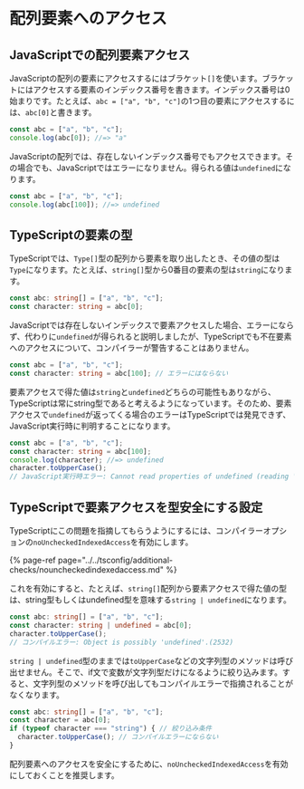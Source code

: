 # 配列要素へのアクセス

## JavaScriptでの配列要素アクセス

JavaScriptの配列の要素にアクセスするにはブラケット`[]`を使います。ブラケットにはアクセスする要素のインデックス番号を書きます。インデックス番号は0始まりです。たとえば、`abc = ["a", "b", "c"]`の1つ目の要素にアクセスするには、`abc[0]`と書きます。

```javascript
const abc = ["a", "b", "c"];
console.log(abc[0]); //=> "a"
```

JavaScriptの配列では、存在しないインデックス番号でもアクセスできます。その場合でも、JavaScriptではエラーになりません。得られる値は`undefined`になります。

```javascript
const abc = ["a", "b", "c"];
console.log(abc[100]); //=> undefined
```

## TypeScriptの要素の型

TypeScriptでは、`Type[]`型の配列から要素を取り出したとき、その値の型は`Type`になります。たとえば、`string[]`型から0番目の要素の型は`string`になります。

```typescript
const abc: string[] = ["a", "b", "c"];
const character: string = abc[0];
```

JavaScriptでは存在しないインデックスで要素アクセスした場合、エラーにならず、代わりに`undefined`が得られると説明しましたが、TypeScriptでも不在要素へのアクセスについて、コンパイラーが警告することはありません。

```typescript
const abc = ["a", "b", "c"];
const character: string = abc[100]; // エラーにはならない
```

要素アクセスで得た値は`string`と`undefined`どちらの可能性もありながら、TypeScriptは常にstring型であると考えるようになっています。そのため、要素アクセスで`undefined`が返ってくる場合のエラーはTypeScriptでは発見できず、JavaScript実行時に判明することになります。

```typescript
const abc = ["a", "b", "c"];
const character: string = abc[100];
console.log(character); //=> undefined
character.toUpperCase();
// JavaScript実行時エラー: Cannot read properties of undefined (reading 'toUpperCase') 
```

## TypeScriptで要素アクセスを型安全にする設定

TypeScriptにこの問題を指摘してもらうようにするには、コンパイラーオプションの`noUncheckedIndexedAccess`を有効にします。

{% page-ref page="../../tsconfig/additional-checks/nouncheckedindexedaccess.md" %}

これを有効にすると、たとえば、`string[]`配列から要素アクセスで得た値の型は、string型もしくはundefined型を意味する`string | undefined`になります。

```typescript
const abc: string[] = ["a", "b", "c"];
const character: string | undefined = abc[0];
character.toUpperCase();
// コンパイルエラー: Object is possibly 'undefined'.(2532)
```

`string | undefined`型のままでは`toUpperCase`などの文字列型のメソッドは呼び出せません。そこで、if文で変数が文字列型だけになるように絞り込みます。すると、文字列型のメソッドを呼び出してもコンパイルエラーで指摘されることがなくなります。

```typescript
const abc: string[] = ["a", "b", "c"];
const character = abc[0];
if (typeof character === "string") { // 絞り込み条件
  character.toUpperCase(); // コンパイルエラーにならない
}
```

配列要素へのアクセスを安全にするために、`noUncheckedIndexedAccess`を有効にしておくことを推奨します。

